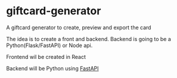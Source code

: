 # giftcard-generator
A giftcard generator to create, preview and export the card

The idea is to create a front and backend. Backend is going to be a Python(Flask/FastAPI) or Node api.

Frontend wil be created in React 

Backend will be Python using [FastAPI](https://fastapi.tiangolo.com/)